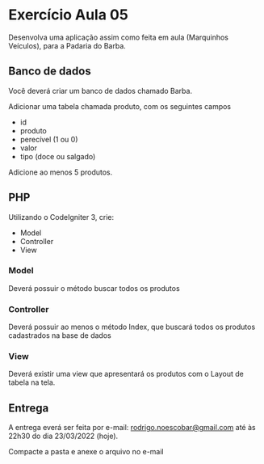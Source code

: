 # Exercício Aula 05

Desenvolva uma aplicação assim como feita em aula (Marquinhos Veículos), para a Padaria do Barba.


## Banco de dados
Você deverá criar um banco de dados chamado Barba.



Adicionar uma tabela chamada produto, com os seguintes campos

- id
- produto
- perecível (1 ou 0)
- valor
- tipo (doce ou salgado)

Adicione ao menos 5 produtos.

## PHP
Utilizando o CodeIgniter 3, crie:
- Model
- Controller
- View

### Model
Deverá possuir o método buscar todos os produtos
### Controller
Deverá possuir ao menos o método Index, que buscará todos os produtos cadastrados na base de dados
### View
Deverá existir uma view que apresentará os produtos com o Layout de tabela na tela.


## Entrega
A entrega everá ser feita por e-mail: rodrigo.noescobar@gmail.com até às 22h30 do dia 23/03/2022 (hoje).

Compacte a pasta e anexe o arquivo no e-mail
